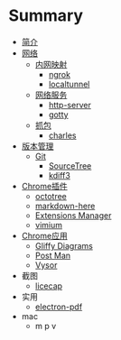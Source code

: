 # Summary

* [简介](README.md)
* [网络](chapter1.md)
   * [内网映射](内网映射.md)
       * [ngrok](ngrok.md)
       * [localtunnel](localtunnel.md)
   * [网络服务](网络服务.md)
       * [http-server](http.md)
       * [gotty](gotty.md)
   * [抓包](抓包.md)
       * [charles](charles.md)
* [版本管理](版本管理.md)
   * [Git](git.md)
       * [SourceTree](sourcetree.md)
       * [kdiff3](kdiff3.md)
* [Chrome插件](chrome插件.md)
   * [octotree](octotree.md)
   * [markdown-here](markdown-here.md)
   * [Extensions Manager](extensions-manager.md)
   * [vimium](vimium.md)
* [Chrome应用](chrome应用.md)
   * [Gliffy Diagrams](gliffy-diagrams.md)
   * [Post Man](post-man.md)
   * [Vysor](vysor.md)
* 截图
   * [licecap](licecap.md)
* 实用
   * [electron-pdf](electron-pdf.md)
* mac
   * m p v

